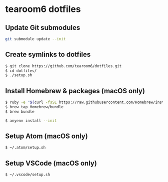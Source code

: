 # tearoom6 dotfiles

## Update Git submodules

```sh
git submodule update --init
```

## Create symlinks to dotfiles

```sh
$ git clone https://github.com/tearoom6/dotfiles.git
$ cd dotfiles/
$ ./setup.sh
```

## Install Homebrew & packages (macOS only)

```sh
$ ruby -e "$(curl -fsSL https://raw.githubusercontent.com/Homebrew/install/master/install)"
$ brew tap Homebrew/bundle
$ brew bundle
```

```sh
$ anyenv install --init
```

## Setup Atom (macOS only)

```sh
$ ~/.atom/setup.sh
```

## Setup VSCode (macOS only)

```sh
$ ~/.vscode/setup.sh
```
